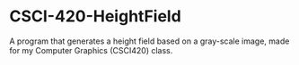 # CSCI-420-HeightField
A program that generates a height field based on a gray-scale image, made for my Computer Graphics (CSCI420) class.
